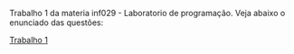 Trabalho 1 da materia inf029 - Laboratorio de programação.
Veja abaixo o enunciado das questões:

[Trabalho 1](<Trabalho1-Lista-LogicaDeProgramacao (3).pdf>)
